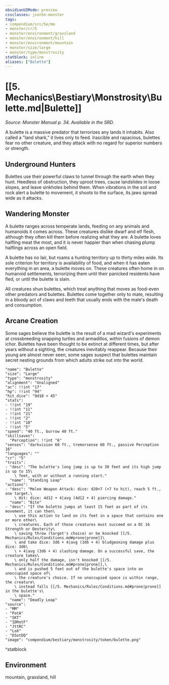 ```yaml
---
obsidianUIMode: preview
cssclasses: json5e-monster
tags:
- compendium/src/5e/mm
- monster/cr/5
- monster/environment/grassland
- monster/environment/hill
- monster/environment/mountain
- monster/size/large
- monster/type/monstrosity
statblock: inline
aliases: ["Bulette"]
---
```

# [[5. Mechanics\Bestiary\Monstrosity\Bulette.md|Bulette]]
*Source: Monster Manual p. 34. Available in the SRD.*  

A bulette is a massive predator that terrorizes any lands it inhabits. Also called a "land shark," it lives only to feed. Irascible and rapacious, bulettes fear no other creature, and they attack with no regard for superior numbers or strength.

## Underground Hunters

Bulettes use their powerful claws to tunnel through the earth when they hunt. Heedless of obstruction, they uproot trees, cause landslides in loose slopes, and leave sinkholes behind them. When vibrations in the soil and rock alert a bulette to movement, it shoots to the surface, its jaws spread wide as it attacks.

## Wandering Monster

A bulette ranges across temperate lands, feeding on any animals and humanoids it comes across. These creatures dislike dwarf and elf flesh, although they often kill them before realizing what they are. A bulette loves halfling meat the most, and it is never happier than when chasing plump halflings across an open field.

A bulette has no lair, but roams a hunting territory up to thirty miles wide. Its sole criterion for territory is availability of food, and when it has eaten everything in an area, a bulette moves on. These creatures often home in on humanoid settlements, terrorizing them until their panicked residents have fled, or until the bulette is slain.

All creatures shun bulettes, which treat anything that moves as food-even other predators and bulettes. Bulettes come together only to mate, resulting in a bloody act of claws and teeth that usually ends with the male's death and consumption.

## Arcane Creation

Some sages believe the bulette is the result of a mad wizard's experiments at crossbreeding snapping turtles and armadillos, within fusions of demon ichor. Bulettes have been thought to be extinct at different times, but after years without a sighting, the creatures inevitably reappear. Because their young are almost never seen, some sages suspect that bulettes maintain secret nesting grounds from which adults strike out into the world.

```statblock
"name": "Bulette"
"size": "Large"
"type": "monstrosity"
"alignment": "Unaligned"
"ac": !!int "17"
"hp": !!int "94"
"hit_dice": "9d10 + 45"
"stats":
- !!int "19"
- !!int "11"
- !!int "21"
- !!int "2"
- !!int "10"
- !!int "5"
"speed": "40 ft., burrow 40 ft."
"skillsaves":
  "Perception": !!int "6"
"senses": "darkvision 60 ft., tremorsense 60 ft., passive Perception 16"
"languages": ""
"cr": "5"
"traits":
- "desc": "The bulette's long jump is up to 30 feet and its high jump is up to 15\
    \ feet, with or without a running start."
  "name": "Standing Leap"
"actions":
- "desc": "Melee Weapon Attack: dice: d20+7 (+7 to hit), reach 5 ft., one target.\
    \ Hit: dice: 4d12 + 4|avg (4d12 + 4) piercing damage."
  "name": "Bite"
- "desc": "If the bulette jumps at least 15 feet as part of its movement, it can then\
    \ use this action to land on its feet in a space that contains one or more other\
    \ creatures. Each of those creatures must succeed on a DC 16 Strength or Dexterity\
    \ saving throw (target's choice) or be knocked [[/5. Mechanics/Rules/Conditions.md#prone|prone]]\
    \ and take dice: 3d6 + 4|avg (3d6 + 4) bludgeoning damage plus dice: 3d6\
    \ + 4|avg (3d6 + 4) slashing damage. On a successful save, the creature takes\
    \ only half the damage, isn't knocked [[/5. Mechanics/Rules/Conditions.md#prone|prone]],\
    \ and is pushed 5 feet out of the bulette's space into an unoccupied space of\
    \ the creature's choice. If no unoccupied space is within range, the creature\
    \ instead falls [[/5. Mechanics/Rules/Conditions.md#prone|prone]] in the bulette's\
    \ space."
  "name": "Deadly Leap"
"source":
- "MM"
- "PotA"
- "SKT"
- "IDRotF"
- "JttRC"
- "LoX"
- "DSotDQ"
"image": "compendium/bestiary/monstrosity/token/bulette.png"
```
^statblock

## Environment

mountain, grassland, hill


